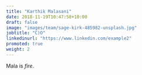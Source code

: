 ```yaml
---
title: "Karthik Malasani"
date: 2018-11-19T10:47:58+10:00
draft: false
image: "images/team/sage-kirk-485982-unsplash.jpg"
jobtitle: "C)O"
linkedinurl: "https://www.linkedin.com/example2"
promoted: true
weight: 2
---
```


Mala is _fire_.

